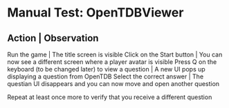 # Manual Test: OpenTDBViewer

Action | Observation
--------------------
Run the game | The title screen is visible
Click on the Start button | You can now see a different screen where a player avatar is visible
Press Q on the keyboard (to be changed later) to view a question | A new UI pops up displaying a question from OpenTDB
Select the correct answer | The questian UI disappears and you can now move and open another question

Repeat at least once more to verify that you receive a different question